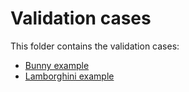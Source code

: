 # Validation cases

This folder contains the validation cases:

- [Bunny example](bunny/README.md)
- [Lamborghini example](lamborghini/README.md)